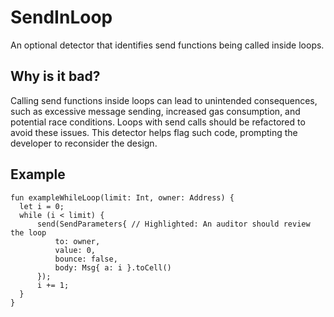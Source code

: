 # SendInLoop
An optional detector that identifies send functions being called inside loops.

## Why is it bad?
Calling send functions inside loops can lead to unintended consequences, such as
excessive message sending, increased gas consumption, and potential race conditions.
Loops with send calls should be refactored to avoid these issues. This detector helps
flag such code, prompting the developer to reconsider the design.

## Example
```tact
fun exampleWhileLoop(limit: Int, owner: Address) {
  let i = 0;
  while (i < limit) {
      send(SendParameters{ // Highlighted: An auditor should review the loop
          to: owner,
          value: 0,
          bounce: false,
          body: Msg{ a: i }.toCell()
      });
      i += 1;
  }
}
```
